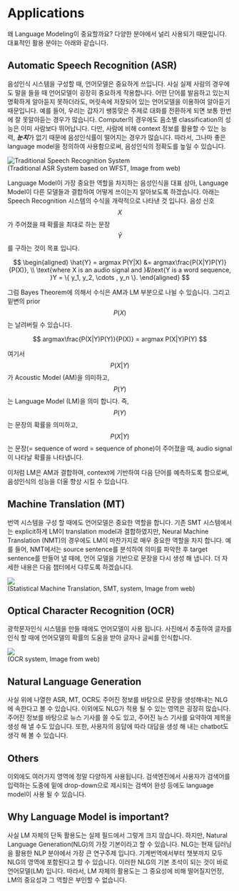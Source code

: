 # Applications

왜 Language Modeling이 중요할까요? 다양한 분야에서 널리 사용되기 때문입니다. 대표적인 활용 분야는 아래와 같습니다.

## Automatic Speech Recognition (ASR)

음성인식 시스템을 구성할 때, 언어모델은 중요하게 쓰입니다. 사실 실제 사람의 경우에도 말을 들을 때 언어모델이 굉장히 중요하게 작용합니다. 어떤 단어를 발음하고 있는지 명확하게 알아듣지 못하더라도, 머릿속에 저장되어 있는 언어모델을 이용하여 알아듣기 때문입니다. 예를 들어, 우리는 갑자기 쌩뚱맞은 주제로 대화를 전환하게 되면 보통 한번에 잘 못알아듣는 경우가 많습니다. Computer의 경우에도 음소별 classification의 성능은 이미 사람보다 뛰어납니다. 다만, 사람에 비해 context 정보를 활용할 수 있는 능력, ***눈치***가 없기 때문에 음성인식률이 떨어지는 경우가 많습니다. 따라서, 그나마 좋은 language model을 정의하여 사용함으로써, 음성인식의 정확도를 높일 수 있습니다.

![Traditional Speech Recognition System](https://www.esat.kuleuven.be/psi/spraak/demo/Recog/lvr_scheme.gif)<br>
(Traditional ASR System based on WFST, Image from web)

Language Model이 가장 중요한 역할을 차지하는 음성인식을 대표 삼아, Language Model이 다른 모델들과 결합하여 어떻게 쓰이는지 알아보도록 하겠습니다. 아래는 Speech Recognition 시스템의 수식을 개략적으로 나타낸 것 입니다. 음성 신호 $$ X $$가 주어졌을 때 확률을 최대로 하는 문장 $$ \hat{Y} $$를 구하는 것이 목표 입니다.

$$
\begin{aligned}
\hat{Y} = argmax P(Y|X) &= argmax\frac{P(X|Y)P(Y)}{P(X)}, \\
\text{where X is an audio signal and }&\text{Y is a word sequence, }Y = \{ y_1, y_2, \cdots , y_n \}.
\end{aligned}
$$

그럼 Bayes Theorem에 의해서 수식은 AM과 LM 부분으로 나뉠 수 있습니다. 그리고 밑변의 prior $$ P(X) $$는 날려버릴 수 있습니다.

$$
argmax\frac{P(X|Y)P(Y)}{P(X)} = argmax P(X|Y)P(Y)
$$

여기서 $$ P(X|Y) $$가 Acoustic Model (AM)을 의미하고, $$ P(Y) $$는 Language Model (LM)을 의미 합니다. 즉, $$ P(Y) $$는 문장의 확률을 의미하고, $$ P(X|Y) $$는 문장(= sequence of word = sequence of phone)이 주어졌을 때, audio signal이 나타날 확률을 나타냅니다.

이처럼 LM은 AM과 결합하여, context에 기반하여 다음 단어를 예측하도록 함으로써, 음성인식의 성능을 더울 향상 시킬 수 있습니다.

## Machine Translation (MT)

번역 시스템을 구성 할 때에도 언어모델은 중요한 역할을 합니다. 기존 SMT 시스템에서는 explicit하게 LM이 translation model과 결합하였지만, Neural Machine Translation (NMT)의 경우에도 LM이 마찬가지로 매우 중요한 역할을 차지 합니다. 예를 들어, NMT에서는 source sentence를 분석하여 의미를 파악한 후 target sentence를 만들어 낼 때에, 언어 모델을 기반으로 문장을 다시 생성 해 냅니다. 더 자세한 내용은 다음 챕터에서 다루도록 하겠습니다.

![](http://www.kecl.ntt.co.jp/rps/_src/sc1134/innovative_3_1e.jpg)<br>
(Statistical Machine Translation, SMT, system, Image from web)

## Optical Character Recognition (OCR)

광학문자인식 시스템을 만들 때에도 언어모델이 사용 됩니다. 사진에서 추출하여 글자를 인식 할 때에 언어모델의 확률의 도움을 받아 글자나 글씨를 인식합니다.

![](https://doi.ieeecomputersociety.org/cms/Computer.org/dl/trans/tp/2013/10/figures/ttp20131024131.gif)<br>
(OCR system, Image from web)

## Natural Language Generation

사실 위에 나열한 ASR, MT, OCR도 주어진 정보를 바탕으로 문장을 생성해내는 NLG에 속한다고 볼 수 있습니다. 이외에도 NLG가 적용 될 수 있는 영역은 굉장히 많습니다. 주어진 정보를 바탕으로 뉴스 기사를 쓸 수도 있고, 주어진 뉴스 기사를 요약하여 제목을 생성 해 낼 수도 있습니다. 또한, 사용자의 응답에 따라 대답을 생성 해 내는 chatbot도 생각 해 볼 수 있습니다.

## Others

이외에도 여러가지 영역에 정말 다양하게 사용됩니다. 검색엔진에서 사용자가 검색어를 입력하는 도중에 밑에 drop-down으로 제시되는 검색어 완성 등에도 language model이 사용 될 수 있습니다.

## Why Language Model is important?

사실 LM 자체의 단독 활용도는 실제 필드에서 그렇게 크지 않습니다. 하지만, Natural Language Generation(NLG)의 가장 기본이라고 할 수 있습니다. NLG는 현재 딥러닝을 활용한 NLP 분야에서 가장 큰 연구주제 입니다. 기계번역에서부터 챗봇까지 모두 NLG의 영역에 포함된다고 할 수 있습니다. 이러한 NLG의 기본 초석이 되는 것이 바로 언어모델(LM) 입니다. 따라서, LM 자체의 활용도는 그 중요성에 비해 떨어질지언정, LM의 중요성과 그 역할은 부인할 수 없습니다.